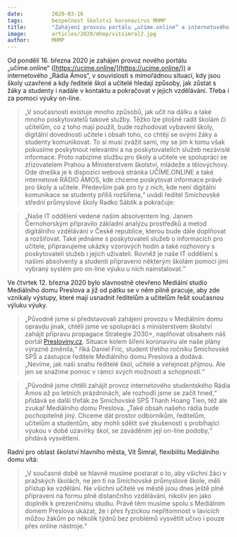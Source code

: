 ```yaml
---
date:         2020-03-16
tags:         bezpečnost školství koronavirus MHMP
title:        "Zahájení provozu portálu „učíme.online“ a internetového Rádia Ámos"
image: 	      articles/2020/mhmp/vitsimral2.jpg
author:       MHMP
---
```


Od pondělí 16. března 2020 je zahájen provoz nového portálu „učíme.online“ ([https://ucime.online/](https://ucime.online/)) a internetového „Rádia Ámos“, v souvislosti s mimořádnou situací, kdy jsou školy uzavřené a kdy ředitelé škol a učitelé hledají způsoby, jak zůstat s žáky a studenty i nadále v kontaktu a pokračovat v jejich vzdělávání. Třeba i za pomoci výuky on-line.

> „V současnosti existuje mnoho způsobů, jak učit na dálku a také mnoho poskytovatelů takové služby. Těžko lze plošně radit školám či učitelům, co z toho mají použít, bude rozhodovat vybavení školy, digitální dovednosti učitele i obsah toho, co chtějí se svými žáky a studenty komunikovat. To si musí zvážit sami, my se jim k tomu však pokusíme poskytnout relevantní a na poskytovatelích služeb nezávislé informace. Proto nabízíme službu pro školy a učitele ve spolupráci se zřizovatelem Prahou a Ministerstvem školství, mládeže a tělovýchovy. Ode dneška je k dispozici webová stránka UČÍME.ONLINE a také internetové RÁDIO ÁMOS, kde chceme poskytovat informace právě pro školy a učitele. Především pak pro ty z nich, kde není digitální komunikace se studenty příliš rozšířena,“ uvádí ředitel Smíchovské střední průmyslové školy Radko Sáblík a pokračuje: 

> „Naše IT oddělení vedené naším absolventem Ing. Janem Černohorským připravilo základní analýzu prostředků a metod digitálního vzdělávání v České republice, kterou bude dále doplňovat a rozšiřovat. Také jednáme s poskytovateli služeb o informacích pro učitele, připravujeme ukázky vzorových hodin a také rozhovory s poskytovateli služeb i jejich uživateli. Rovněž je naše IT oddělení s našimi absolventy a studenti připraveno některým školám pomoci jimi vybraný systém pro on-line výuku u nich nainstalovat.“ 

Ve čtvrtek 12. března 2020 bylo slavnostně otevřeno Mediální studio Mediálního domu Preslova a již od pátku se v něm pilně pracuje, aby zde vznikaly výstupy, které mají usnadnit ředitelům a učitelům řešit současnou výluku výuky.

> „Původně jsme si představovali zahájení provozu v Mediálním domu opravdu jinak, chtěli jsme ve spolupráci s ministerstvem školství zahájit přípravu propagace Strategie 2030+, naplňovat obsahem náš portál [Presloviny.cz](Presloviny.cz). Situace kolem šíření koronaviru ale naše plány výrazně změnila,“ říká Daniel Fric, student třetího ročníku Smíchovské SPŠ a zástupce ředitele Mediálního domu Preslova a dodává: „Nevíme, jak naši snahu ředitelé škol, učitelé a veřejnost přijmou. Ale jen se snažíme pomoc v rámci svých možností a schopností.“

> „Původně jsme chtěli zahájit provoz internetového studentského Rádia Ámos až po letních prázdninách, ale rozhodli jsme se začít hned,“ přidává se další třeťák ze Smíchovské SPŠ Thanh Hoang Tien, též ale zvukař Mediálního domu Preslova. „Také obsah našeho rádia bude pochopitelně jiný. Chceme dát prostor odborníkům, ředitelům, učitelům a studentům, aby mohli sdělit své zkušenosti s probíhající výukou v době uzavírky škol, se zaváděním její on-line podoby,“ přidává vysvětlení. 

Radní pro oblast školství hlavního města, Vít Šimral, flexibilitu Mediálního domu vítá: 

> „V současné době se hlavně musíme postarat o to, aby všichni žáci v pražských školách, ne jen ti na Smíchovské průmyslové škole, měli přístup ke vzdělání. Ne všichni učitelé ve městě jsou dnes ještě plně připraveni na formu plně distančního vzdělávání, nikoliv jen jako doplněk k prezenčnímu studiu. Právě těm musíme spolu s Mediálním domem Preslova ukázat, že i přes fyzickou nepřítomnost v lavicích můžou žákům po několik týdnů bez problémů vysvětlit učivo i pouze přes online nástroje.“
